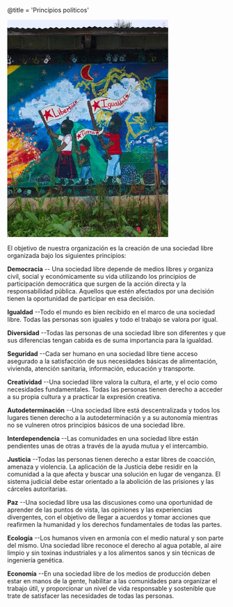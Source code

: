 @title = 'Principios políticos'

<p class="pull-right"><img src="page10-1038-full_large.jpg" alt="principles"></p>

El objetivo de nuestra organización es la creación de una sociedad libre organizada bajo los siguientes principios:

**Democracia** -- Una sociedad libre depende de medios libres y organiza civil, social y económicamente su vida utilizando los principios de participación democrática que surgen de la acción directa y la responsabilidad pública. Aquellos que estén afectados por una decisión tienen la oportunidad de participar en esa decisión.

**Igualdad** --Todo el mundo es bien recibido en el marco de una sociedad libre. Todas las personas son iguales y todo el trabajo se valora por igual.

**Diversidad** --Todas las personas de una sociedad libre son diferentes y que sus diferencias tengan cabida es de suma importancia para la igualdad.

**Seguridad** --Cada ser humano en una sociedad libre tiene acceso asegurado a la satisfacción de sus necesidades básicas de alimentación, vivienda, atención sanitaria, información, educación y transporte.

**Creatividad** --Una sociedad libre valora la cultura, el arte, y el ocio como necesidades fundamentales. Todas las personas tienen derecho a acceder a su propia cultura y a practicar la expresión creativa.

**Autodeterminación** --Una sociedad libre está descentralizada y todos los lugares tienen derecho a la autodeterminación y a su autonomía mientras no se vulneren otros principios básicos de una sociedad libre.

**Interdependencia** --Las comunidades en una sociedad libre están pendientes unas de otras a través de la ayuda mutua y el intercambio.

**Justicia** --Todas las personas tienen derecho a estar libres de coacción, amenaza y violencia. La aplicación de la Justicia debe residir en la comunidad a la que afecta y buscar una solución en lugar de venganza. El sistema judicial debe estar orientado a la abolición de las prisiones y las cárceles autoritarias.

**Paz** --Una sociedad libre usa las discusiones como una oportunidad de aprender de las puntos de vista, las opiniones y las experiencias divergentes, con el objetivo de llegar a acuerdos y tomar acciones que reafirmen la humanidad y los derechos fundamentales de todas las partes.

**Ecología** --Los humanos viven en armonía con el medio natural y son parte del mismo. Una sociedad libre reconoce el derecho al agua potable, al aire limpio y sin toxinas industriales y a los alimentos sanos y sin técnicas de ingeniería genética.

**Economía** --En una sociedad libre de los medios de producción deben estar en manos de la gente, habilitar a las comunidades para organizar el trabajo útil, y proporcionar un nivel de vida responsable y sostenible que trate de satisfacer las necesidades de todas las personas.
